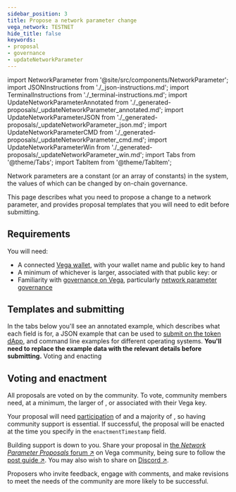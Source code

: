 ```yaml
---
sidebar_position: 3
title: Propose a network parameter change
vega_network: TESTNET
hide_title: false
keywords:
- proposal
- governance
- updateNetworkParameter
---
```

import NetworkParameter from '@site/src/components/NetworkParameter';
import JSONInstructions from './_json-instructions.md';
import TerminalInstructions from './_terminal-instructions.md';
import UpdateNetworkParameterAnnotated from './_generated-proposals/_updateNetworkParameter_annotated.md';
import UpdateNetworkParameterJSON from './_generated-proposals/_updateNetworkParameter_json.md';
import UpdateNetworkParameterCMD from './_generated-proposals/_updateNetworkParameter_cmd.md';
import UpdateNetworkParameterWin from './_generated-proposals/_updateNetworkParameter_win.md';
import Tabs from '@theme/Tabs';
import TabItem from '@theme/TabItem';

Network parameters are a constant (or an array of constants) in the system, the values of which can be changed by on-chain governance.

This page describes what you need to propose a change to a network parameter, and provides proposal templates that you will need to edit before submitting.

## Requirements

You will need:
* A connected [Vega wallet](../../tools/vega-wallet/index.md), with your wallet name and public key to hand
* A minimum of whichever is larger, associated with that public key: <NetworkParameter frontMatter={frontMatter} param="governance.proposal.updateNetParam.minProposerBalance" hideName={true} suffix="tokens"/> or <NetworkParameter frontMatter={frontMatter} param="spam.protection.proposal.min.tokens"  formatter="governanceToken" hideName={true} suffix="tokens"/>
* Familiarity with [governance on Vega](../../concepts/vega-protocol.md#governance), particularly [network parameter governance](../../concepts/vega-protocol#network-parameter-governance)

## Templates and submitting
In the tabs below you'll see an annotated example, which describes what each field is for, a JSON example that can be used to [submit on the token dApp](https://token.fairground.wtf/governance/propose/network-parameter), and command line examples for different operating systems. **You'll need to replace the example data with the relevant details before submitting.**
Voting and enacting
<Tabs groupId="updateNetworkParameter">
  <TabItem value="annotated" label="Annotated example">
    <UpdateNetworkParameterAnnotated />
  </TabItem>
  <TabItem value="json" label="Token dApp (JSON)">
		<JSONInstructions />
		<UpdateNetworkParameterJSON />
  </TabItem>
  <TabItem value="cmd" label="Command line (Linux / OSX)">
		<TerminalInstructions />
		<UpdateNetworkParameterCMD />
  </TabItem>
  <TabItem value="win" label="Command line (Windows)">
		<TerminalInstructions />
		<UpdateNetworkParameterWin />
  </TabItem>
</Tabs>

## Voting and enactment
All proposals are voted on by the community. To vote, community members need, at a minimum, the larger of <NetworkParameter frontMatter={frontMatter} param="governance.proposal.updateNetParam.minVoterBalance" suffix="tokens" hideName={true} formatter="governanceToken" />, or <NetworkParameter formatter="governanceToken" frontMatter={frontMatter} param="spam.protection.voting.min.tokens" suffix="tokens" hideName={true} /> associated with their Vega key. 

Your proposal will need [participation](../../concepts/vega-protocol#how-the-outcome-is-calculated) of <NetworkParameter frontMatter={frontMatter} param="governance.proposal.updateNetParam.requiredParticipation" formatter="percent" hideName={true} /> and a majority of <NetworkParameter frontMatter={frontMatter} param="governance.proposal.updateNetParam.requiredMajority" formatter="percent" hideName={true} />, so having community support is essential. If successful, the proposal will be enacted at the time you specify in the `enactmentTimestamp` field.

Building support is down to you. Share your proposal in [the _Network Parameter Proposals_ forum ↗](https://community.vega.xyz/c/fairground-testnet-governance/network-parameter-proposals-testnet/34) on Vega community, being sure to follow the [post guide ↗](https://community.vega.xyz/t/guide-to-network-governance-on-fairground-testnet/4018). You may also wish to share on [Discord ↗](https://vega.xyz/discord).

Proposers who invite feedback, engage with comments, and make revisions to meet the needs of the community are more likely to be successful.